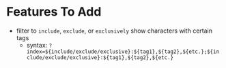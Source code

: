 # Features To Add
- filter to `include`, `exclude`, or `exclusively` show characters with certain tags
  - syntax: `?index=${include/exclude/exclusive}:${tag1},${tag2},${etc.};${include/exclude/exclusive}:${tag1},${tag2},${etc.}`